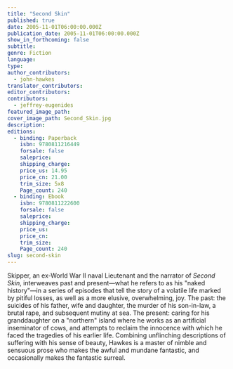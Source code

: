 ```yaml
---
title: "Second Skin"
published: true
date: 2005-11-01T06:00:00.000Z
publication_date: 2005-11-01T06:00:00.000Z
show_in_forthcoming: false
subtitle:
genre: Fiction
language:
type:
author_contributors:
  - john-hawkes
translator_contributors:
editor_contributors:
contributors:
  - jeffrey-eugenides
featured_image_path:
cover_image_path: Second_Skin.jpg
description:
editions:
  - binding: Paperback
    isbn: 9780811216449
    forsale: false
    saleprice:
    shipping_charge:
    price_us: 14.95
    price_cn: 21.00
    trim_size: 5x8
    Page_count: 240
  - binding: Ebook
    isbn: 9780811222600
    forsale: false
    saleprice:
    shipping_charge:
    price_us:
    price_cn:
    trim_size:
    Page_count: 240
slug: second-skin
---
```


Skipper, an ex-World War II naval Lieutenant and the narrator of _Second Skin_, interweaves past and present—what he refers to as his "naked history"—in a series of episodes that tell the story of a volatile life marked by pitiful losses, as well as a more elusive, overwhelming, joy. The past: the suicides of his father, wife and daughter, the murder of his son-in-law, a brutal rape, and subsequent mutiny at sea. The present: caring for his granddaughter on a "northern" island where he works as an artificial inseminator of cows, and attempts to reclaim the innocence with which he faced the tragedies of his earlier life. Combining unflinching descriptions of suffering with his sense of beauty, Hawkes is a master of nimble and sensuous prose who makes the awful and mundane fantastic, and occasionally makes the fantastic surreal.

